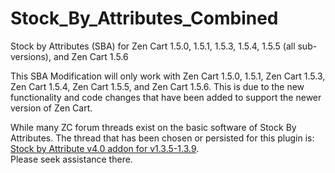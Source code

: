 Stock_By_Attributes_Combined
========================

Stock by Attributes (SBA) for Zen Cart 1.5.0, 1.5.1, 1.5.3, 1.5.4, 1.5.5 (all sub-versions), and Zen Cart 1.5.6

This SBA Modification will only work with Zen Cart 1.5.0, 1.5.1, Zen Cart 1.5.3, Zen Cart 1.5.4, Zen Cart 1.5.5, and Zen Cart 1.5.6.
This is due to the new functionality and code changes that have been added to support the newer version of Zen Cart.

While many ZC forum threads exist on the basic software of Stock By Attributes.  The thread that has been chosen or persisted
for this plugin is: [Stock by Attribute v4.0 addon for v1.3.5-1.3.9](https://www.zen-cart.com/showthread.php?47180-Stock-by-Attribute-v4-0-addon-for-v1-3-5-1-3-9).  
Please seek assistance there.
